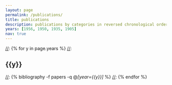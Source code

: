 ```yaml
---
layout: page
permalink: /publications/
title: publications
description: publications by categories in reversed chronological order. generated by jekyll-scholar.
years: [1956, 1950, 1935, 1905]
nav: true
---
```


[//]: <div class="publications">

[//]: {% for y in page.years %}
[//]:   <h2 class="year">{{y}}</h2>
[//]:  {% bibliography -f papers -q @*[year={{y}}]* %}
[//]: {% endfor %}

[//]: </div>
